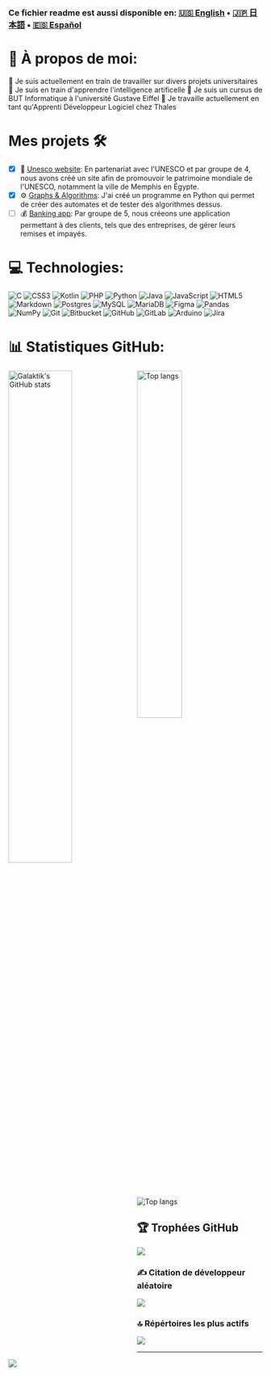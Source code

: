 
### Ce fichier readme est aussi disponible en: [🇺🇸 English](README.md) • [🇯🇵 日本語](README_jp.md) • [🇪🇸 Español](README_es.md)

# 💫 À propos de moi:
🔭 Je suis actuellement en train de travailler sur divers projets universitaires <br>
🌱 Je suis en train d'apprendre l'intelligence artificelle
📝 Je suis un cursus de BUT Informatique à l'université Gustave Eiffel
💼 Je travaille actuellement en tant qu'Apprenti Développeur Logiciel chez Thales

# Mes projets 🛠️
- [x] 🏰 [Unesco website](https://github.com/Galaktik-hub/sae-unesco): En partenariat avec l'UNESCO et par groupe de 4, nous avons créé un site afin de promouvoir le patrimoine mondiale de l'UNESCO, notamment la ville de Memphis en Égypte.
- [x] ⚙️ [Graphs & Algorithms](https://github.com/Galaktik-hub/automates): J'ai créé un programme en Python qui permet de créer des automates et de tester des algorithmes dessus.
- [ ] 💰 [Banking app](https://github.com/Galaktik-hub/banque-tran): Par groupe de 5, nous créeons une application permettant à des clients, tels que des entreprises, de gérer leurs remises et impayés.

# 💻 Technologies:
![C](https://img.shields.io/badge/c-%2300599C.svg?style=for-the-badge&logo=c&logoColor=white) ![CSS3](https://img.shields.io/badge/css3-%231572B6.svg?style=for-the-badge&logo=css3&logoColor=white) ![Kotlin](https://img.shields.io/badge/kotlin-%237F52FF.svg?style=for-the-badge&logo=kotlin&logoColor=white) ![PHP](https://img.shields.io/badge/php-%23777BB4.svg?style=for-the-badge&logo=php&logoColor=white) ![Python](https://img.shields.io/badge/python-3670A0?style=for-the-badge&logo=python&logoColor=ffdd54) ![Java](https://img.shields.io/badge/java-%23ED8B00.svg?style=for-the-badge&logo=openjdk&logoColor=white) ![JavaScript](https://img.shields.io/badge/javascript-%23323330.svg?style=for-the-badge&logo=javascript&logoColor=%23F7DF1E) ![HTML5](https://img.shields.io/badge/html5-%23E34F26.svg?style=for-the-badge&logo=html5&logoColor=white) ![Markdown](https://img.shields.io/badge/markdown-%23000000.svg?style=for-the-badge&logo=markdown&logoColor=white) ![Postgres](https://img.shields.io/badge/postgres-%23316192.svg?style=for-the-badge&logo=postgresql&logoColor=white) ![MySQL](https://img.shields.io/badge/mysql-4479A1.svg?style=for-the-badge&logo=mysql&logoColor=white) ![MariaDB](https://img.shields.io/badge/MariaDB-003545?style=for-the-badge&logo=mariadb&logoColor=white) ![Figma](https://img.shields.io/badge/figma-%23F24E1E.svg?style=for-the-badge&logo=figma&logoColor=white) ![Pandas](https://img.shields.io/badge/pandas-%23150458.svg?style=for-the-badge&logo=pandas&logoColor=white) ![NumPy](https://img.shields.io/badge/numpy-%23013243.svg?style=for-the-badge&logo=numpy&logoColor=white) ![Git](https://img.shields.io/badge/git-%23F05033.svg?style=for-the-badge&logo=git&logoColor=white) ![Bitbucket](https://img.shields.io/badge/bitbucket-%230047B3.svg?style=for-the-badge&logo=bitbucket&logoColor=white) ![GitHub](https://img.shields.io/badge/github-%23121011.svg?style=for-the-badge&logo=github&logoColor=white) ![GitLab](https://img.shields.io/badge/gitlab-%23181717.svg?style=for-the-badge&logo=gitlab&logoColor=white) ![Arduino](https://img.shields.io/badge/-Arduino-00979D?style=for-the-badge&logo=Arduino&logoColor=white) ![Jira](https://img.shields.io/badge/jira-%230A0FFF.svg?style=for-the-badge&logo=jira&logoColor=white)

# 📊 Statistiques GitHub:
<img align="left" width="50%" alt="Galaktik's GitHub stats" src="https://github-readme-stats.vercel.app/api?username=Galaktik-hub&theme=tokyonight&hide_border=false&include_all_commits=false&count_private=true"/>
<img align="left" width="42%" alt="Top langs" src="https://github-readme-stats.vercel.app/api/top-langs/?username=Galaktik-hub&theme=tokyonight&hide_border=false&include_all_commits=false&count_private=true&layout=compact"/><br>
<img alt="Top langs" src="https://github-readme-streak-stats.herokuapp.com/?user=Galaktik-hub&theme=vue-dark&hide_border=false"/>

## 🏆 Trophées GitHub
![](https://github-profile-trophy.vercel.app/?username=Galaktik-hub&theme=radical&no-frame=true&no-bg=false&margin-w=4)

### ✍️ Citation de développeur aléatoire
![](https://quotes-github-readme.vercel.app/api?type=horizontal&theme=tokyonight)

### 🔝 Répértoires les plus actifs
![](https://github-contributor-stats.vercel.app/api?username=Galaktik-hub&limit=5&theme=tokyonight&combine_all_yearly_contributions=true)

---
[![](https://visitcount.itsvg.in/api?id=Galaktik-hub&icon=0&color=0)](https://visitcount.itsvg.in)
